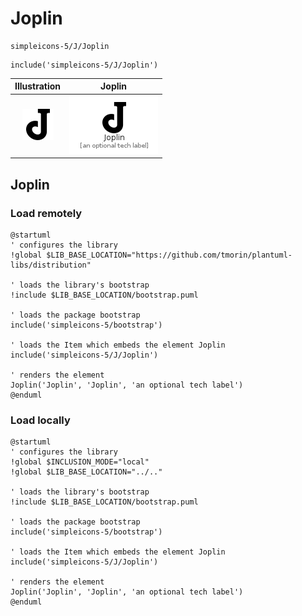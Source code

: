 # Joplin


```text
simpleicons-5/J/Joplin
```

```text
include('simpleicons-5/J/Joplin')
```



| Illustration | Joplin |
| :---: | :---: |
| ![illustration for Illustration](../../simpleicons-5/J/Joplin.png) | ![illustration for Joplin](../../simpleicons-5/J/Joplin.Local.png) |




## Joplin

### Load remotely
```plantuml
@startuml
' configures the library
!global $LIB_BASE_LOCATION="https://github.com/tmorin/plantuml-libs/distribution"

' loads the library's bootstrap
!include $LIB_BASE_LOCATION/bootstrap.puml

' loads the package bootstrap
include('simpleicons-5/bootstrap')

' loads the Item which embeds the element Joplin
include('simpleicons-5/J/Joplin')

' renders the element
Joplin('Joplin', 'Joplin', 'an optional tech label')
@enduml
```

### Load locally
```plantuml
@startuml
' configures the library
!global $INCLUSION_MODE="local"
!global $LIB_BASE_LOCATION="../.."

' loads the library's bootstrap
!include $LIB_BASE_LOCATION/bootstrap.puml

' loads the package bootstrap
include('simpleicons-5/bootstrap')

' loads the Item which embeds the element Joplin
include('simpleicons-5/J/Joplin')

' renders the element
Joplin('Joplin', 'Joplin', 'an optional tech label')
@enduml
```

